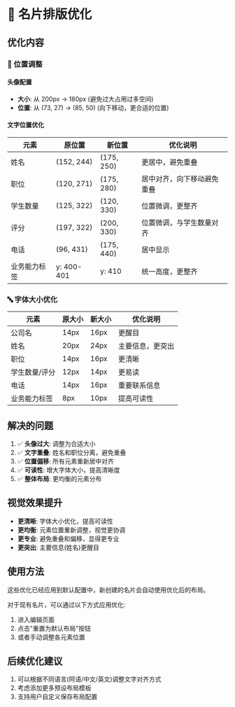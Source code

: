 # 🎨 名片排版优化

## 优化内容

### 📍 位置调整

#### 头像配置
- **大小**: 从 200px → 180px (避免过大占用过多空间)
- **位置**: 从 (73, 27) → (85, 50) (向下移动，更合适的位置)

#### 文字位置优化
| 元素 | 原位置 | 新位置 | 优化说明 |
|------|--------|--------|----------|
| 姓名 | (152, 244) | (175, 250) | 更居中，避免重叠 |
| 职位 | (120, 271) | (175, 280) | 居中对齐，向下移动避免重叠 |
| 学生数量 | (125, 322) | (120, 330) | 位置微调，更整齐 |
| 评分 | (197, 322) | (200, 330) | 位置微调，与学生数量对齐 |
| 电话 | (96, 431) | (175, 440) | 居中显示 |
| 业务能力标签 | y: 400-401 | y: 410 | 统一高度，更整齐 |

### 🔤 字体大小优化

| 元素 | 原大小 | 新大小 | 优化说明 |
|------|--------|--------|----------|
| 公司名 | 14px | 16px | 更醒目 |
| 姓名 | 20px | 24px | 主要信息，更突出 |
| 职位 | 14px | 16px | 更清晰 |
| 学生数量/评分 | 12px | 14px | 更易读 |
| 电话 | 14px | 16px | 重要联系信息 |
| 业务能力标签 | 8px | 10px | 提高可读性 |

## 解决的问题

1. ✅ **头像过大**: 调整为合适大小
2. ✅ **文字重叠**: 姓名和职位分离，避免重叠
3. ✅ **位置偏移**: 所有元素重新居中对齐
4. ✅ **可读性**: 增大字体大小，提高清晰度
5. ✅ **整体布局**: 更均衡的元素分布

## 视觉效果提升

- **更清晰**: 字体大小优化，提高可读性
- **更均衡**: 元素位置重新调整，视觉更协调
- **更专业**: 避免重叠和偏移，显得更专业
- **更突出**: 主要信息(姓名)更醒目

## 使用方法

这些优化已经应用到默认配置中，新创建的名片会自动使用优化后的布局。

对于现有名片，可以通过以下方式应用优化:
1. 进入编辑页面
2. 点击"重置为默认布局"按钮
3. 或者手动调整各元素位置

## 后续优化建议

1. 可以根据不同语言(阿语/中文/英文)调整文字对齐方式
2. 考虑添加更多预设布局模板
3. 支持用户自定义保存布局配置
